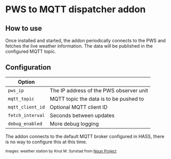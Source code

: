 # PWS to MQTT dispatcher addon

## How to use

Once installed and started, the addon periodically connects to the PWS and fetches the live weather information.  The data will be published in the configured MQTT topic.


## Configuration
| Option | |
|-----------| ----------------------------------------|
| `pws_ip`  | The IP address of the PWS observer unit |
| `mqtt_topic`     |   MQTT topic the data is to be pushed to
| `mqtt_client_id` |   Optional MQTT client ID
| `fetch_interval` |   Seconds between updates
| `debug_enabled`  |   More debug logging

The addon connects to the default MQTT broker configured in HASS, there is no way to configure this at this time.


<small>Images: weather station by Knut M. Synstad from <a href="https://thenounproject.com/browse/icons/term/weather-station/" target="_blank" title="weather station Icons">Noun Project</a></small>